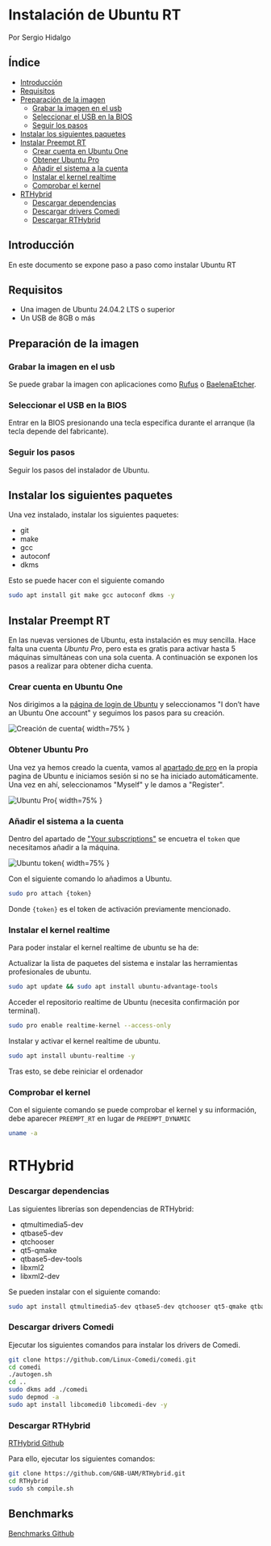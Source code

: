 # Instalación de Ubuntu RT

Por Sergio Hidalgo

## Índice

- [Introducción](#introducción)
- [Requisitos](#requisitos)
- [Preparación de la imagen](#preparación-de-la-imagen)
  - [Grabar la imagen en el usb](#grabar-la-imagen-en-el-usb)
  - [Seleccionar el USB en la BIOS](#seleccionar-el-usb-en-la-bios)
  - [Seguir los pasos](#seguir-los-pasos)
- [Instalar los siguientes paquetes](#instalar-los-siguientes-paquetes)
- [Instalar Preempt RT](#instalar-preempt-rt)
  - [Crear cuenta en Ubuntu One](#crear-cuenta-en-ubuntu-one) 
  - [Obtener Ubuntu Pro](#obtener-ubuntu-pro) 
  - [Añadir el sistema a la cuenta](#añadir-el-sistema-a-la-cuenta) 
  - [Instalar el kernel realtime](#instalar-el-kernel-realtime) 
  - [Comprobar el kernel](#comprobar-el-kernel)
- [RTHybrid](#rthybrid)
  - [Descargar dependencias](#descargar-dependencias)
  - [Descargar drivers Comedi](#descargar-drivers-comedi)
  - [Descargar RTHybrid](#descargar-rthybrid)

## Introducción

En este documento se expone paso a paso como instalar Ubuntu RT

## Requisitos

- Una imagen de Ubuntu 24.04.2 LTS o superior
- Un USB de 8GB o más

## Preparación de la imagen

### Grabar la imagen en el usb

Se puede grabar la imagen con aplicaciones como [Rufus](https://rufus.ie/) o
[BaelenaEtcher](https://etcher.balena.io/).

### Seleccionar el USB en la BIOS

Entrar en la BIOS presionando una tecla especifica durante el arranque (la tecla
depende del fabricante).

### Seguir los pasos

Seguir los pasos del instalador de Ubuntu.

## Instalar los siguientes paquetes

Una vez instalado, instalar los siguientes paquetes:

- git
- make
- gcc
- autoconf
- dkms

Esto se puede hacer con el siguiente comando

```bash
sudo apt install git make gcc autoconf dkms -y
```

## Instalar Preempt RT

En las nuevas versiones de Ubuntu, esta instalación es muy sencilla. Hace falta
una cuenta _Ubuntu Pro_, pero esta es gratis para activar hasta 5 máquinas
simultáneas con una sola cuenta. A continuación se exponen los pasos a realizar
para obtener dicha cuenta.

### Crear cuenta en Ubuntu One

Nos dirigimos a la [página de login de Ubuntu](https://login.ubuntu.com/) y
seleccionamos "I don’t have an Ubuntu One account" y seguimos los pasos para su
creación.

![Creación de cuenta](images/instalación_ubuntu_rt/ubuntu_one.png "Creación de cuenta"){ width=75% }


### Obtener Ubuntu Pro

Una vez ya hemos creado la cuenta, vamos al
[apartado de pro](https://ubuntu.com/pro/subscribe) en la propia pagina de
Ubuntu e iniciamos sesión si no se ha iniciado automáticamente. Una vez en ahí,
seleccionamos "Myself" y le damos a "Register".

![Ubuntu Pro](images/instalación_ubuntu_rt/ubuntu_pro.png "Ubuntu Pro"){ width=75% }

### Añadir el sistema a la cuenta

Dentro del apartado de ["Your subscriptions"](https://ubuntu.com/pro/dashboard)
se encuetra el `token` que necesitamos añadir a la máquina.

![Ubuntu token](images/instalación_ubuntu_rt/ubuntu_token.png "Ubuntu token"){ width=75% }

Con el siguiente comando lo añadimos a Ubuntu.

```bash
sudo pro attach {token}
```

Donde `{token}` es el token de activación previamente mencionado.

### Instalar el kernel realtime

Para poder instalar el kernel realtime de ubuntu se ha de:

Actualizar la lista de paquetes del sistema e instalar las herramientas profesionales de ubuntu.

```bash
sudo apt update && sudo apt install ubuntu-advantage-tools
```

Acceder el repositorio realtime de Ubuntu (necesita confirmación por
terminal).

```bash
sudo pro enable realtime-kernel --access-only
```

Instalar y activar el kernel realtime de ubuntu.

```bash
sudo apt install ubuntu-realtime -y
```

Tras esto, se debe reiniciar el ordenador

### Comprobar el kernel

Con el siguiente comando se puede comprobar el kernel y su información, debe
aparecer `PREEMPT_RT` en lugar de `PREEMPT_DYNAMIC`

```bash
uname -a
```


# RTHybrid
### Descargar dependencias

Las siguientes librerías son dependencias de RTHybrid:

- qtmultimedia5-dev
- qtbase5-dev
- qtchooser
- qt5-qmake
- qtbase5-dev-tools
- libxml2
- libxml2-dev

Se pueden instalar con el siguiente comando:

```bash
sudo apt install qtmultimedia5-dev qtbase5-dev qtchooser qt5-qmake qtbase5-dev-tools libxml2 libxml2-dev -y
```


### Descargar drivers Comedi

Ejecutar los siguientes comandos para instalar los drivers de Comedi.

```bash
git clone https://github.com/Linux-Comedi/comedi.git
cd comedi
./autogen.sh
cd ..
sudo dkms add ./comedi
sudo depmod -a
sudo apt install libcomedi0 libcomedi-dev -y
```

### Descargar RTHybrid

[RTHybrid Github](https://github.com/GNB-UAM/RTHybrid)

Para ello, ejecutar los siguientes comandos:

```bash
git clone https://github.com/GNB-UAM/RTHybrid.git
cd RTHybrid
sudo sh compile.sh
```

## Benchmarks

[Benchmarks Github](https://github.com/RoyVII/Latency_tests)
